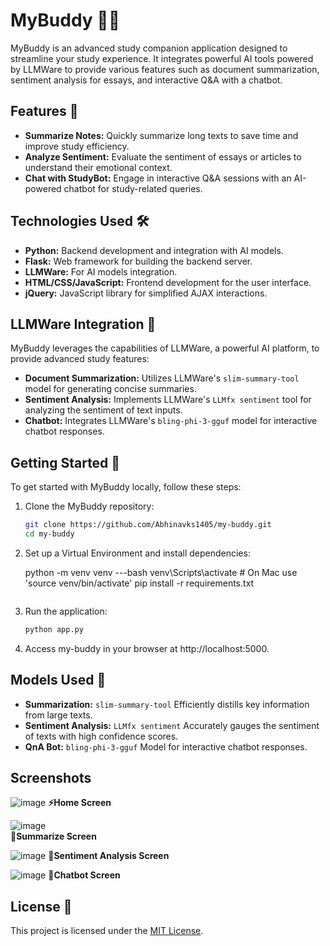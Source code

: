 # MyBuddy 📘🤖

MyBuddy is an advanced study companion application designed to streamline your study experience. It integrates powerful AI tools powered by LLMWare to provide various features such as document summarization, sentiment analysis for essays, and interactive Q&A with a chatbot.

## Features 🚀

- **Summarize Notes:** Quickly summarize long texts to save time and improve study efficiency.
- **Analyze Sentiment:** Evaluate the sentiment of essays or articles to understand their emotional context.
- **Chat with StudyBot:** Engage in interactive Q&A sessions with an AI-powered chatbot for study-related queries.

## Technologies Used 🛠️

- **Python:** Backend development and integration with AI models.
- **Flask:** Web framework for building the backend server.
- **LLMWare:** For AI models integration.
- **HTML/CSS/JavaScript:** Frontend development for the user interface.
- **jQuery:** JavaScript library for simplified AJAX interactions.

## LLMWare Integration 🤖

MyBuddy leverages the capabilities of LLMWare, a powerful AI platform, to provide advanced study features:

- **Document Summarization:** Utilizes LLMWare's `slim-summary-tool` model for generating concise summaries.
- **Sentiment Analysis:** Implements LLMWare's `LLMfx sentiment` tool for analyzing the sentiment of text inputs.
- **Chatbot:** Integrates LLMWare's `bling-phi-3-gguf` model for interactive chatbot responses.

## Getting Started 🚀

To get started with MyBuddy locally, follow these steps:

1. Clone the MyBuddy repository:
   ```bash
   git clone https://github.com/Abhinavks1405/my-buddy.git
   cd my-buddy

2. Set up a Virtual Environment and install dependencies:
   
    python -m venv venv
   ---bash
    venv\Scripts\activate  # On Mac use  'source venv/bin/activate' 
    pip install -r requirements.txt
   ```
4. Run the application:
   ```bash
   python app.py
   ```
5. Access my-buddy in your browser at http://localhost:5000.

## Models Used 🤖

- **Summarization:** `slim-summary-tool` Efficiently distills key information from large texts.
- **Sentiment Analysis:** `LLMfx sentiment` Accurately gauges the sentiment of texts with high confidence scores.
- **QnA Bot:** `bling-phi-3-gguf` Model for interactive chatbot responses.

## Screenshots

      
![image]()
**⚡Home Screen**

![image]()      
**🎄Summarize Screen**

![image]()
**🚀Sentiment Analysis Screen**

![image]()
**🤖Chatbot Screen**

## License 📜
This project is licensed under the [MIT License](LICENSE).


